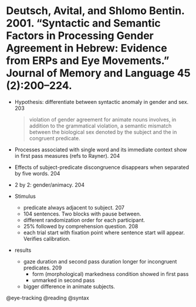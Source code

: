 # Deutsch, Avital, and Shlomo Bentin. 2001. “Syntactic and Semantic Factors in Processing Gender Agreement in Hebrew: Evidence from ERPs and Eye Movements.” Journal of Memory and Language 45 (2):200–224.

- Hypothesis: differentiate between syntactic anomaly in gender and sex. 203

    > violation of gender agreement for animate nouns involves, in addition to the grammatical violation, a semantic mismatch between the biological sex denoted by the subject and the in congruent predicate.  

- Processes associated with single word and its immediate context show in first pass measures (refs to Rayner). 204 

- Effects of subject-predicate discongruence disappears when separated by five words. 204  

- 2 by 2: gender/animacy. 204

- Stimulus
    - predicate always adjacent to subject. 207
    - 104 sentences. Two blocks with pause between.
    - different randomization order for each participant.
    - 25% followed by comprehension question. 208
    - each trial start with fixation point where sentence start will appear. Verifies calibration.

- results
    - gaze duration and second pass duration longer for incongruent predicates. 209 
        - form (morphological) markedness condition showed in first pass
        - unmarked in second pass
    - bigger difference in animate subjects.

@eye-tracking
@reading
@syntax
